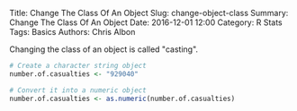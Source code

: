 Title: Change The Class Of An Object
Slug: change-object-class
Summary: Change The Class Of An Object
Date: 2016-12-01 12:00
Category: R Stats
Tags: Basics
Authors: Chris Albon



Changing the class of an object is called "casting".


```R
# Create a character string object
number.of.casualties <- "929040"
```


```R
# Convert it into a numeric object
number.of.casualties <- as.numeric(number.of.casualties)
```
